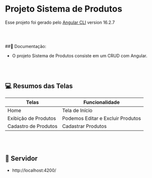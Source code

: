 # Projeto Sistema de Produtos

Esse projeto foi gerado pelo [Angular CLI](https://github.com/angular/angular-cli) version 16.2.7

<br/>
<br/>

##📖 Documentação:

- O projeto Sistema de Produtos consiste em um CRUD com Angular.

<br/>
<br/>

## 💻 Resumos das Telas

| Telas | Funcionalidade |
|-------|---------|
| Home |  Tela de Início |
|Exibição de Produtos | Podemos Editar e Excluir Produtos|
|Cadastro de Produtos | Cadastrar Produtos|

<br/>
<br/>

## 📌 Servidor
- http://localhost:4200/
